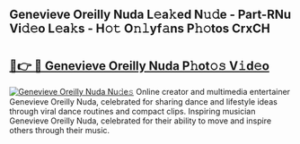 ## Genevieve Oreilly Nuda L𝚎a𝚔ed N𝚞𝚍e - Part-RNu Vi𝚍𝚎o L𝚎a𝚔s - H𝚘𝚝 O𝚗𝚕yf𝚊ns P𝚑𝚘tos CrxCH

# <h2><a href="http://kf8u3a.oniu.top/?m=Genevieve+Oreilly+Nuda">🔗👉 🔴 Genevieve Oreilly Nuda P𝚑ot𝚘𝚜 V𝚒d𝚎o</a></h2>

[![Genevieve Oreilly Nuda Nu𝚍e𝚜](https://i.imgur.com/0qMVB7G.gif)](http://kf8u3a.oniu.top/?m=Genevieve+Oreilly+Nuda)
Online creator and multimedia entertainer Genevieve Oreilly Nuda, celebrated for sharing dance and lifestyle ideas through viral dance routines and compact clips. Inspiring musician Genevieve Oreilly Nuda, celebrated for their ability to move and inspire others through their music.  
